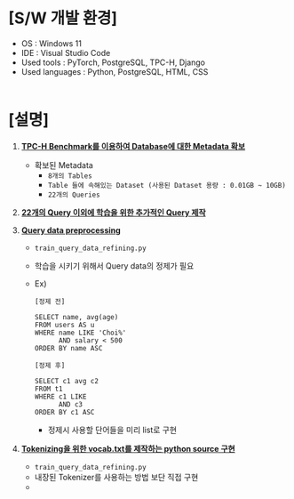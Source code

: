 # [S/W 개발 환경]
* OS : Windows 11
* IDE : Visual Studio Code
* Used tools : PyTorch, PostgreSQL, TPC-H, Django
* Used languages : Python, PostgreSQL, HTML, CSS
<br></br>

# [설명]
1. <U>**TPC-H Benchmark를 이용하여 Database에 대한 Metadata 확보**</U>
   - 확보된 Metadata
     - `8개의 Tables`
     - `Table 들에 속해있는 Dataset (사용된 Dataset 용량 : 0.01GB ~ 10GB)`
     - `22개의 Queries`

2. <U>**22개의 Query 이외에 학습을 위한 추가적인 Query 제작**</U>

3. <U>**Query data preprocessing**</U>
   - `train_query_data_refining.py`
   - 학습을 시키기 위해서 Query data의 정제가 필요
   - Ex) 
      ```
      [정제 전]

      SELECT name, avg(age)
      FROM users AS u
      WHERE name LIKE 'Choi%'
            AND salary < 500
      ORDER BY name ASC
      ```

      ```
      [정제 후]

      SELECT c1 avg c2
      FROM t1
      WHERE c1 LIKE
            AND c3
      ORDER BY c1 ASC
      ```
     - 정제시 사용할 단어들을 미리 list로 구현
4. <U>**Tokenizing을 위한 vocab.txt를 제작하는 python source 구현**</U>
   - `train_query_data_refining.py`
   - 내장된 Tokenizer를 사용하는 방법 보단 직접 구현
   - 